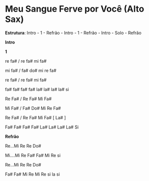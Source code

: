 # **Meu Sangue Ferve por Você (Alto Sax)**

**Estrutura**: Intro - 1 - Refrão - Intro - 1 - Refrão - Intro - Solo -
Refrão

**Intro**

**1**

re fa# / re fa# mi fa#

mi fa# / fa# do# mi re fa#

re fa# / re fa# mi fa#

fa# fa# fa# fa# la# la# la# la# si

Re Fa# / Re Fa# Mi Fa#

Mi Fa# / Fa# Do# Mi Re Fa#

Re Fa# / Re Fa# Mi Fa# \[ La# \]

Fa# Fa# Fa# Fa# La# La# La# La# Si

**Refrão**

Re...Mi Re Re Do#

Mi....Mi Re Fa# Fa# Mi Re si

Re...Mi Re Re Do#

Fa# Fa# Mi Re Mi Re si la si